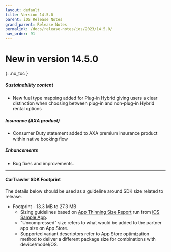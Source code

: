 ```yaml
---
layout: default
title: Version 14.5.0
parent: iOS Release Notes
grand_parent: Release Notes
permalink: /docs/release-notes/ios/2023/14.5.0/
nav_order: 91
---
```


# New in version 14.5.0

{: .no_toc }

##### Sustainability content
* New fuel type mapping added for Plug-in Hybrid giving users a clear distinction when choosing between plug-in and non-plug-in Hybrid rental options

##### Insurance (AXA product)
* Consumer Duty statement added to AXA premium insurance product within native booking flow

##### Enhancements
* Bug fixes and improvements.

---
#### CarTrawler SDK Footprint
The details below should be used as a guideline around SDK size related to release.
* Footprint - 13.3 MB to 27.3 MB
  * Sizing guidelines based on <a href="https://github.com/cartrawler/cartrawler.github.io/blob/master/ios-report.txt" target="_blank">App Thinning Size Report</a> run from <a href="https://github.com/cartrawler/cartrawler-ios-integration" target="_blank">iOS Sample App</a>.
  * "Uncompressed" size refers to what would be added to the partner app size on App Store.
  * Supported variant descriptors refer to App Store optimization method to deliver a different package size for combinations with device/model/OS.
